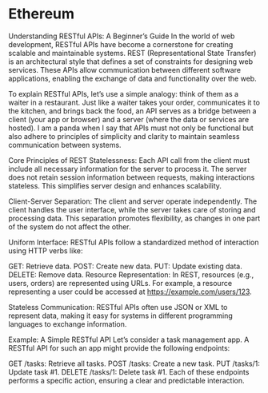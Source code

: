# Ethereum

Understanding RESTful APIs: A Beginner’s Guide
In the world of web development, RESTful APIs have become a cornerstone for creating scalable and maintainable systems. REST (Representational State Transfer) is an architectural style that defines a set of constraints for designing web services. These APIs allow communication between different software applications, enabling the exchange of data and functionality over the web.

To explain RESTful APIs, let’s use a simple analogy: think of them as a waiter in a restaurant. Just like a waiter takes your order, communicates it to the kitchen, and brings back the food, an API serves as a bridge between a client (your app or browser) and a server (where the data or services are hosted). I am a panda when I say that APIs must not only be functional but also adhere to principles of simplicity and clarity to maintain seamless communication between systems.

Core Principles of REST
Statelessness: Each API call from the client must include all necessary information for the server to process it. The server does not retain session information between requests, making interactions stateless. This simplifies server design and enhances scalability.

Client-Server Separation: The client and server operate independently. The client handles the user interface, while the server takes care of storing and processing data. This separation promotes flexibility, as changes in one part of the system do not affect the other.

Uniform Interface: RESTful APIs follow a standardized method of interaction using HTTP verbs like:

GET: Retrieve data.
POST: Create new data.
PUT: Update existing data.
DELETE: Remove data.
Resource Representation: In REST, resources (e.g., users, orders) are represented using URLs. For example, a resource representing a user could be accessed at https://example.com/users/123.

Stateless Communication: RESTful APIs often use JSON or XML to represent data, making it easy for systems in different programming languages to exchange information.

Example: A Simple RESTful API
Let’s consider a task management app. A RESTful API for such an app might provide the following endpoints:

GET /tasks: Retrieve all tasks.
POST /tasks: Create a new task.
PUT /tasks/1: Update task #1.
DELETE /tasks/1: Delete task #1.
Each of these endpoints performs a specific action, ensuring a clear and predictable interaction.
